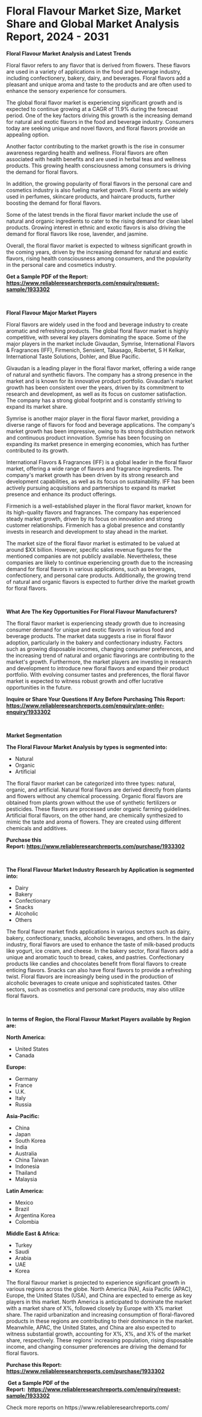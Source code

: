 <p><h1>Floral Flavour Market Size, Market Share and Global Market Analysis Report, 2024 - 2031</h1></p><p><strong>Floral Flavour Market Analysis and Latest Trends</strong></p>
<p><p>Floral flavor refers to any flavor that is derived from flowers. These flavors are used in a variety of applications in the food and beverage industry, including confectionery, bakery, dairy, and beverages. Floral flavors add a pleasant and unique aroma and taste to the products and are often used to enhance the sensory experience for consumers.</p><p>The global floral flavor market is experiencing significant growth and is expected to continue growing at a CAGR of 11.9% during the forecast period. One of the key factors driving this growth is the increasing demand for natural and exotic flavors in the food and beverage industry. Consumers today are seeking unique and novel flavors, and floral flavors provide an appealing option.</p><p>Another factor contributing to the market growth is the rise in consumer awareness regarding health and wellness. Floral flavors are often associated with health benefits and are used in herbal teas and wellness products. This growing health consciousness among consumers is driving the demand for floral flavors.</p><p>In addition, the growing popularity of floral flavors in the personal care and cosmetics industry is also fueling market growth. Floral scents are widely used in perfumes, skincare products, and haircare products, further boosting the demand for floral flavors.</p><p>Some of the latest trends in the floral flavor market include the use of natural and organic ingredients to cater to the rising demand for clean label products. Growing interest in ethnic and exotic flavors is also driving the demand for floral flavors like rose, lavender, and jasmine.</p><p>Overall, the floral flavor market is expected to witness significant growth in the coming years, driven by the increasing demand for natural and exotic flavors, rising health consciousness among consumers, and the popularity in the personal care and cosmetics industry.</p></p>
<p><strong>Get a Sample PDF of the Report:&nbsp; <a href="https://www.reliableresearchreports.com/enquiry/request-sample/1933302">https://www.reliableresearchreports.com/enquiry/request-sample/1933302</a></strong></p>
<p>&nbsp;</p>
<p><strong>Floral Flavour Major Market Players</strong></p>
<p><p>Floral flavors are widely used in the food and beverage industry to create aromatic and refreshing products. The global floral flavor market is highly competitive, with several key players dominating the space. Some of the major players in the market include Givaudan, Symrise, International Flavors & Fragrances (IFF), Firmenich, Sensient, Takasago, Robertet, S H Kelkar, International Taste Solutions, Dohler, and Blue Pacific.</p><p>Givaudan is a leading player in the floral flavor market, offering a wide range of natural and synthetic flavors. The company has a strong presence in the market and is known for its innovative product portfolio. Givaudan's market growth has been consistent over the years, driven by its commitment to research and development, as well as its focus on customer satisfaction. The company has a strong global footprint and is constantly striving to expand its market share.</p><p>Symrise is another major player in the floral flavor market, providing a diverse range of flavors for food and beverage applications. The company's market growth has been impressive, owing to its strong distribution network and continuous product innovation. Symrise has been focusing on expanding its market presence in emerging economies, which has further contributed to its growth.</p><p>International Flavors & Fragrances (IFF) is a global leader in the floral flavor market, offering a wide range of flavors and fragrance ingredients. The company's market growth has been driven by its strong research and development capabilities, as well as its focus on sustainability. IFF has been actively pursuing acquisitions and partnerships to expand its market presence and enhance its product offerings.</p><p>Firmenich is a well-established player in the floral flavor market, known for its high-quality flavors and fragrances. The company has experienced steady market growth, driven by its focus on innovation and strong customer relationships. Firmenich has a global presence and constantly invests in research and development to stay ahead in the market.</p><p>The market size of the floral flavor market is estimated to be valued at around $XX billion. However, specific sales revenue figures for the mentioned companies are not publicly available. Nevertheless, these companies are likely to continue experiencing growth due to the increasing demand for floral flavors in various applications, such as beverages, confectionery, and personal care products. Additionally, the growing trend of natural and organic flavors is expected to further drive the market growth for floral flavors.</p></p>
<p>&nbsp;</p>
<p><strong>What Are The Key Opportunities For Floral Flavour Manufacturers?</strong></p>
<p><p>The floral flavor market is experiencing steady growth due to increasing consumer demand for unique and exotic flavors in various food and beverage products. The market data suggests a rise in floral flavor adoption, particularly in the bakery and confectionary industry. Factors such as growing disposable incomes, changing consumer preferences, and the increasing trend of natural and organic flavorings are contributing to the market's growth. Furthermore, the market players are investing in research and development to introduce new floral flavors and expand their product portfolio. With evolving consumer tastes and preferences, the floral flavor market is expected to witness robust growth and offer lucrative opportunities in the future.</p></p>
<p><strong>Inquire or Share Your Questions If Any Before Purchasing This Report: <a href="https://www.reliableresearchreports.com/enquiry/pre-order-enquiry/1933302">https://www.reliableresearchreports.com/enquiry/pre-order-enquiry/1933302</a></strong></p>
<p>&nbsp;</p>
<p><strong>Market Segmentation</strong></p>
<p><strong>The Floral Flavour Market Analysis by types is segmented into:</strong></p>
<p><ul><li>Natural</li><li>Organic</li><li>Artificial</li></ul></p>
<p><p>The floral flavor market can be categorized into three types: natural, organic, and artificial. Natural floral flavors are derived directly from plants and flowers without any chemical processing. Organic floral flavors are obtained from plants grown without the use of synthetic fertilizers or pesticides. These flavors are processed under organic farming guidelines. Artificial floral flavors, on the other hand, are chemically synthesized to mimic the taste and aroma of flowers. They are created using different chemicals and additives.</p></p>
<p><strong>Purchase this Report:&nbsp;<a href="https://www.reliableresearchreports.com/purchase/1933302">https://www.reliableresearchreports.com/purchase/1933302</a></strong></p>
<p>&nbsp;</p>
<p><strong>The Floral Flavour Market Industry Research by Application is segmented into:</strong></p>
<p><ul><li>Dairy</li><li>Bakery</li><li>Confectionary</li><li>Snacks</li><li>Alcoholic</li><li>Others</li></ul></p>
<p><p>The floral flavor market finds applications in various sectors such as dairy, bakery, confectionary, snacks, alcoholic beverages, and others. In the dairy industry, floral flavors are used to enhance the taste of milk-based products like yogurt, ice cream, and cheese. In the bakery sector, floral flavors add a unique and aromatic touch to bread, cakes, and pastries. Confectionary products like candies and chocolates benefit from floral flavors to create enticing flavors. Snacks can also have floral flavors to provide a refreshing twist. Floral flavors are increasingly being used in the production of alcoholic beverages to create unique and sophisticated tastes. Other sectors, such as cosmetics and personal care products, may also utilize floral flavors.</p></p>
<p>&nbsp;</p>
<p><strong>In terms of Region, the Floral Flavour Market Players available by Region are:</strong></p>
<p>
    <p> <strong> North America: </strong>
        <ul>
            <li>United States</li>
            <li>Canada</li>
        </ul>
        </p> 
    <p> <strong> Europe: </strong>
        <ul>
            <li>Germany</li>
            <li>France</li>
            <li>U.K.</li>
            <li>Italy</li>
            <li>Russia</li>
        </ul>
        </p> 
    <p> <strong> Asia-Pacific: </strong>
        <ul>
            <li>China</li>
            <li>Japan</li>
            <li>South Korea</li>
            <li>India</li>
            <li>Australia</li>
            <li>China Taiwan</li>
            <li>Indonesia</li>
            <li>Thailand</li>
            <li>Malaysia</li>
        </ul>
        </p> 
    <p> <strong> Latin America: </strong>
        <ul>
            <li>Mexico</li>
            <li>Brazil</li>
            <li>Argentina Korea</li>
            <li>Colombia</li>
        </ul>
        </p> 
    <p> <strong> Middle East & Africa: </strong>
        <ul>
            <li>Turkey</li>
            <li>Saudi</li>
            <li>Arabia</li>
            <li>UAE</li>
            <li>Korea</li>
        </ul>
    </p>
    </p>
<p><p>The floral flavour market is projected to experience significant growth in various regions across the globe. North America (NA), Asia Pacific (APAC), Europe, the United States (USA), and China are expected to emerge as key players in this market. North America is anticipated to dominate the market with a market share of X%, followed closely by Europe with X% market share. The rapid urbanization and increasing consumption of floral-flavored products in these regions are contributing to their dominance in the market. Meanwhile, APAC, the United States, and China are also expected to witness substantial growth, accounting for X%, X%, and X% of the market share, respectively. These regions' increasing population, rising disposable income, and changing consumer preferences are driving the demand for floral flavors.</p></p>
<p><strong>Purchase this Report: <a href="https://www.reliableresearchreports.com/purchase/1933302">https://www.reliableresearchreports.com/purchase/1933302</a></strong></p>
<p>&nbsp;<strong>Get a Sample PDF of the Report:&nbsp;&nbsp;<a href="https://www.reliableresearchreports.com/enquiry/request-sample/1933302">https://www.reliableresearchreports.com/enquiry/request-sample/1933302</a></strong></p>
<p><strong></strong></p>
<p>Check more reports on https://www.reliableresearchreports.com/</p>